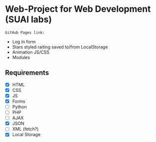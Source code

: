 # Web-Project for Web Development (SUAI labs)

`GitHub Pages link: `

- Log In form
- Stars styled raiting saved to/from LocalStorage
- Animation JS/CSS
- Modules

## Requirements

- [x] HTML
- [x] CSS
- [x] JS
- [x] Forms
- [ ] Python
- [ ] PHP
- [ ] AJAX
- [x] JSON
- [ ] XML (fetch?)
- [x] Local Storage
